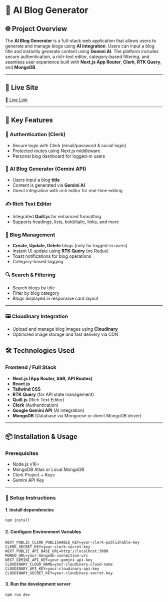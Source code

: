 # 🧠 AI Blog Generator

## 🌐 Project Overview

The **AI Blog Generator** is a full-stack web application that allows users to generate and manage blogs using **AI integration**. Users can input a blog title and instantly generate content using **Gemini AI**. The platform includes secure authentication, a rich-text editor, category-based filtering, and seamless user experience built with **Next.js App Router**, **Clerk**, **RTK Query**, and **MongoDB**.

---

## 🚀 Live Site

🔗 [Live Link](https://ai-blog-six-kappa.vercel.app)

---

## 🎯 Key Features

### 🔐 Authentication (Clerk)

- Secure login with Clerk (email/password & social login)
- Protected routes using Next.js middleware
- Personal blog dashboard for logged-in users

### 🤖 AI Blog Generator (Gemini API)

- Users input a blog **title**
- Content is generated via **Gemini AI**
- Direct integration with rich editor for real-time editing

### ✍️ Rich Text Editor

- Integrated **Quill.js** for enhanced formatting
- Supports headings, lists, bold/italic, links, and more

### 📄 Blog Management

- **Create, Update, Delete** blogs (only for logged-in users)
- Instant UI update using **RTK Query** (no Redux)
- Toast notifications for blog operations
- Category-based tagging

### 🔍 Search & Filtering

- Search blogs by title
- Filter by blog category
- Blogs displayed in responsive card layout

---

### 🖼 Cloudinary Integration

- Upload and manage blog images using **Cloudinary**
- Optimized image storage and fast delivery via CDN

## 🛠️ Technologies Used

### Frontend / Full Stack

- **Next.js (App Router, SSR, API Routes)**
- **React.js**
- **Tailwind CSS**
- **RTK Query** (for API state management)
- **Quill.js** (Rich Text Editor)
- **Clerk** (Authentication)
- **Google Gemini API** (AI integration)
- **MongoDB** (Database via Mongoose or direct MongoDB driver)

---

## 📦 Installation & Usage

### Prerequisites

- Node.js v16+
- MongoDB Atlas or Local MongoDB
- Clerk Project + Keys
- Gemini API Key

---

### 🔧 Setup Instructions

#### 1. Install dependencies

```bash
npm install
```

#### 2. Configure Environment Variables

```
NEXT_PUBLIC_CLERK_PUBLISHABLE_KEY=your-clerk-publishable-key
CLERK_SECRET_KEY=your-clerk-secret-key
NEXT_PUBLIC_API_BASE_URL=http://localhost:3000
MONGO_URL=your-mongodb-connection-uri
NEXT_GEMINI_API_KEY=your-gemini-api-key
CLOUDINARY_CLOUD_NAME=your-cloudinary-cloud-name
CLOUDINARY_API_KEY=your-cloudinary-api-key
CLOUDINARY_SECRET_KEY=your-cloudinary-secret-key
```

#### 3. Run the development server

```
npm run dev
```
